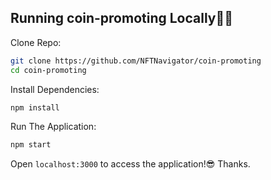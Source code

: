 
## Running coin-promoting Locally👨‍💻

Clone Repo:

```sh
git clone https://github.com/NFTNavigator/coin-promoting
cd coin-promoting
```

Install Dependencies:

```sh
npm install
```

Run The Application:

```sh
npm start
```

Open `localhost:3000` to access the application!😎
Thanks.

